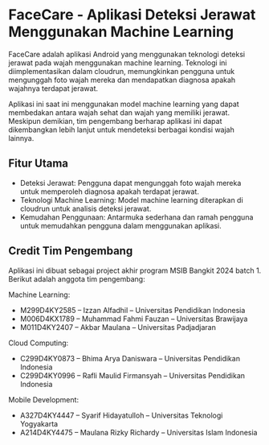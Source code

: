 
# FaceCare - Aplikasi Deteksi Jerawat Menggunakan Machine Learning

FaceCare adalah aplikasi Android yang menggunakan teknologi deteksi jerawat pada wajah menggunakan machine learning. Teknologi ini diimplementasikan dalam cloudrun, memungkinkan pengguna untuk mengunggah foto wajah mereka dan mendapatkan diagnosa apakah wajahnya terdapat jerawat.

Aplikasi ini saat ini menggunakan model machine learning yang dapat membedakan antara wajah sehat dan wajah yang memiliki jerawat. Meskipun demikian, tim pengembang berharap aplikasi ini dapat dikembangkan lebih lanjut untuk mendeteksi berbagai kondisi wajah lainnya.
## Fitur Utama

- Deteksi Jerawat: Pengguna dapat mengunggah foto wajah mereka untuk memperoleh diagnosa apakah terdapat jerawat.
- Teknologi Machine Learning: Model machine learning diterapkan di cloudrun untuk analisis deteksi jerawat.
- Kemudahan Penggunaan: Antarmuka sederhana dan ramah pengguna untuk memudahkan pengguna dalam menggunakan aplikasi.

## Credit Tim Pengembang

Aplikasi ini dibuat sebagai project akhir program MSIB Bangkit 2024 batch 1. Berikut adalah anggota tim pengembang:

Machine Learning:
- M299D4KY2585 – Izzan Alfadhil – Universitas Pendidikan Indonesia
- M006D4KX1789 – Muhammad Fahmi Fauzan – Universitas Brawijaya
- M011D4KY2407 – Akbar Maulana – Universitas Padjadjaran

Cloud Computing:
- C299D4KY0873 – Bhima Arya Daniswara – Universitas Pendidikan Indonesia
- C299D4KY0996 – Rafli Maulid Firmansyah – Universitas Pendidikan Indonesia

Mobile Development:
- A327D4KY4447 – Syarif Hidayatulloh – Universitas Teknologi Yogyakarta
- A214D4KY4475 – Maulana Rizky Richardy – Universitas Islam Indonesia

